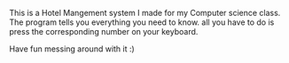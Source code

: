 This is a Hotel Mangement system I made for my Computer science class.
The program tells you everything you need to know.
all you have to do is press the corresponding number on your keyboard.

Have fun messing around with it :)
